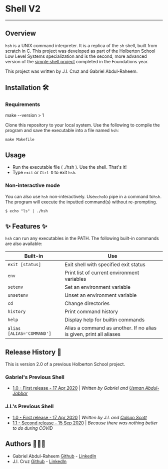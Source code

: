 # Shell V2

---

## Overview

`hsh` is a UNIX command interpreter. It is a replica of the `sh` shell, built from scratch in C. This project was developed as part of the Holberton School Low Level Systems specialization and is the second, more advanced version of the [simple shell project](https://github.com/jicruz96/JISH_A-Custom-Shell-Terminal) completed in the Foundations year.

This project was written by J.I. Cruz and Gabriel Abdul-Raheem.

## Installation 🛠

### Requirements

make --version > 1

Clone this repository to your local system. Use the following to compile the program and save the executable into a file named `hsh`:

```
make Makefile
```

## Usage

- Run the executable file ( ./hsh ). Use the shell. That's it!
- Type `exit` or `Ctrl-D` to exit `hsh`.

### Non-interactive mode

You can also use `hsh` non-interactively. Use`echo`to pipe in a command to`hsh`. The program will execute the inputted command(s) without re-prompting.

```
$ echo "ls" | ./hsh
```

## ✨ Features ✨

`hsh` can run any executables in the PATH. The following built-in commands are also available:

| Built-in                  | Use                                                                 |
| ------------------------- | ------------------------------------------------------------------- |
| `exit [status]`           | Exit shell with specified exit status                               |
| `env`                     | Print list of current environment variables                         |
| `setenv`                  | Set an environment variable                                         |
| `unsetenv`                | Unset an environment variable                                       |
| `cd`                      | Change directories                                                  |
| `history`                 | Print command history                                               |
| `help`                    | Display help for builtin commands                                   |
| `alias [ALIAS='COMMAND']` | Alias a command as another. If no alias is given, print all aliases |

## Release History 🧾

This is version 2.0 of a previous Holberton School project.

### Gabriel's Previous Shell

- [1.0 - First release - 17 Apr 2020](https://github.com/UsmanGTA/simple_shell) | _Written by Gabriel and [Usman Abdul-Jabbar](https://usmanjabbar.com)_

### J.I.'s Previous Shell

- [1.0 - First release - 17 Apr 2020](https://github.com/OctopusHugz/simple_shell/tree/5f9dbb9c0bc978b5f8566eac0ce5cc05496c22a0) | _Written by J.I. and [Colson Scott](https://github.com/OctopusHugz)_
- [1.1 - Second release - 15 Sep 2020](https://github.com/jicruz96/simple_shell) | _Because there was nothing better to do during COVID_

## Authors 👨🏽‍💻

- Gabriel Abdul-Raheem [Github](https://github.com/GabrielAbdul) - [LinkedIn](https://www.linkedin.com/in/gabriel-abdul-raheem-3a1a01144/)
- J.I. Cruz [Github](https://github.com/jicruz96) - [LinkedIn](https://linkedin.com/in/jicruzpr)
